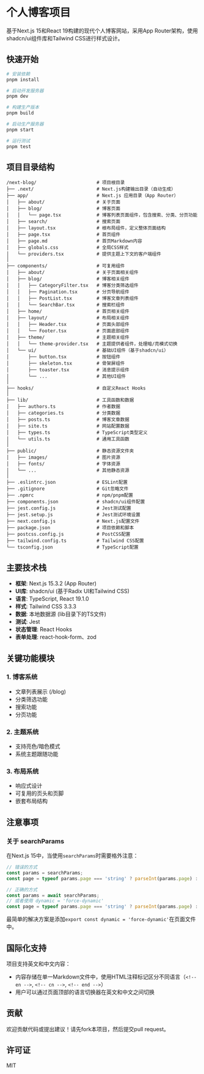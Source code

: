 # 个人博客项目

基于Next.js 15和React 19构建的现代个人博客网站，采用App Router架构，使用shadcn/ui组件库和Tailwind CSS进行样式设计。

## 快速开始

```bash
# 安装依赖
pnpm install

# 启动开发服务器
pnpm dev

# 构建生产版本
pnpm build

# 启动生产服务器
pnpm start

# 运行测试
pnpm test
```

## 项目目录结构

```
/next-blog/                      # 项目根目录
├── .next/                       # Next.js构建输出目录（自动生成）
├── app/                         # Next.js 应用目录（App Router）
│   ├── about/                   # 关于页面
│   ├── blog/                    # 博客页面
│   │   └── page.tsx             # 博客列表页面组件，包含搜索、分类、分页功能
│   ├── search/                  # 搜索页面
│   ├── layout.tsx               # 根布局组件，定义整体页面结构
│   ├── page.tsx                 # 首页组件
│   ├── page.md                  # 首页Markdown内容
│   ├── globals.css              # 全局CSS样式
│   └── providers.tsx            # 提供主题上下文的客户端组件
│
├── components/                  # 可复用组件
│   ├── about/                   # 关于页面相关组件
│   ├── blog/                    # 博客相关组件
│   │   ├── CategoryFilter.tsx   # 博客分类筛选组件
│   │   ├── Pagination.tsx       # 分页导航组件
│   │   ├── PostList.tsx         # 博客文章列表组件
│   │   └── SearchBar.tsx        # 搜索栏组件
│   ├── home/                    # 首页相关组件
│   ├── layout/                  # 布局相关组件
│   │   ├── Header.tsx           # 页面头部组件
│   │   └── Footer.tsx           # 页面底部组件
│   ├── theme/                   # 主题相关组件
│   │   └── theme-provider.tsx   # 主题提供者组件，处理暗/亮模式切换
│   └── ui/                      # 基础UI组件（基于shadcn/ui）
│       ├── button.tsx           # 按钮组件
│       ├── skeleton.tsx         # 骨架屏组件
│       ├── toaster.tsx          # 消息提示组件
│       └── ...                  # 其他UI组件
│
├── hooks/                       # 自定义React Hooks
│
├── lib/                         # 工具函数和数据
│   ├── authors.ts               # 作者数据
│   ├── categories.ts            # 分类数据
│   ├── posts.ts                 # 博客文章数据
│   ├── site.ts                  # 网站配置数据
│   ├── types.ts                 # TypeScript类型定义
│   └── utils.ts                 # 通用工具函数
│
├── public/                      # 静态资源文件夹
│   ├── images/                  # 图片资源
│   ├── fonts/                   # 字体资源
│   └── ...                      # 其他静态资源
│
├── .eslintrc.json               # ESLint配置
├── .gitignore                   # Git忽略文件
├── .npmrc                       # npm/pnpm配置
├── components.json              # shadcn/ui组件配置
├── jest.config.js               # Jest测试配置
├── jest.setup.js                # Jest测试环境设置
├── next.config.js               # Next.js配置文件
├── package.json                 # 项目依赖和脚本
├── postcss.config.js            # PostCSS配置
├── tailwind.config.ts           # Tailwind CSS配置
└── tsconfig.json                # TypeScript配置
```

## 主要技术栈

- **框架**: Next.js 15.3.2 (App Router)
- **UI库**: shadcn/ui (基于Radix UI和Tailwind CSS)
- **语言**: TypeScript, React 19.1.0
- **样式**: Tailwind CSS 3.3.3
- **数据**: 本地数据源 (lib目录下的TS文件)
- **测试**: Jest
- **状态管理**: React Hooks
- **表单处理**: react-hook-form、zod

## 关键功能模块

### 1. 博客系统
- 文章列表展示 (/blog)
- 分类筛选功能
- 搜索功能
- 分页功能

### 2. 主题系统
- 支持亮色/暗色模式
- 系统主题跟随功能

### 3. 布局系统
- 响应式设计
- 可复用的页头和页脚
- 嵌套布局结构

## 注意事项

### 关于 searchParams

在Next.js 15中，当使用`searchParams`时需要格外注意：

```typescript
// 错误的方式
const params = searchParams;
const page = typeof params.page === 'string' ? parseInt(params.page) : 1;

// 正确的方式
const params = await searchParams;
// 或者使用 dynamic = 'force-dynamic'
const page = typeof params.page === 'string' ? parseInt(params.page) : 1;
```

最简单的解决方案是添加`export const dynamic = 'force-dynamic'`在页面文件中。

## 国际化支持

项目支持英文和中文内容：

- 内容存储在单一Markdown文件中，使用HTML注释标记区分不同语言（`<!-- en -->`, `<!-- cn -->`, `<!-- end -->`）
- 用户可以通过页面顶部的语言切换器在英文和中文之间切换

## 贡献

欢迎贡献代码或提出建议！请先fork本项目，然后提交pull request。

## 许可证

MIT 